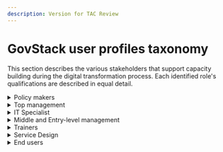 ```yaml
---
description: Version for TAC Review
---
```


# GovStack user profiles taxonomy

This section describes the various stakeholders that support capacity building during the digital transformation process. Each identified role's qualifications are described in equal detail.

<details>

<summary>Policy makers</summary>

### [Government minister](https://esco.ec.europa.eu/en/classification/occupation?uri=http://data.europa.eu/esco/occupation/404a50e9-61ce-448d-a695-bbfc697a0727)

Government ministers function as decision-makers in national or regional governments, and head government ministries. They perform legislative duties and supervise the operation of their department.

</details>

<details>

<summary>Top management</summary>

Top managers plan, direct, coordinate and evaluate the overall activities of enterprises, governments and other organizations, or of organizational units within them, and formulate and review their policies, laws, rules and regulations.&#x20;

Tasks performed by top managers usually include formulating and advising on the policy, budgets, laws and regulations of enterprises, governments and other organizational units; establishing objectives and standards and formulating and evaluating programmes and policies and procedures for their implementation. The roles include:

### [Chief Information Officer](https://esco.ec.europa.eu/en/classification/occupation?uri=http://data.europa.eu/esco/occupation/82f90e87-de92-4678-adae-61d3e5f7e1e4)

Chief Information Officers define and implement the ICT strategy and governance. They determine necessary resources for the ICT strategy implementation, anticipate ICT market evolutions and company business needs. They contribute to the development of the organization's strategic plan and ensure that the ICT infrastructure supports the organization's overall operations and priorities

**Qualifications**

Bachelor’s degree in computer science, computer or software engineering, information systems or related role.

Postgraduate qualification and/or a recognized professional credential relevant to the role is a plus.&#x20;

3-5 years’ supervisory or management experience in a technology role&#x20;

Minimum 7 years’ experience in a private or public managerial role in the technology field,

Solid understanding of data analysis, budgeting, and business operations&#x20;

Superior analytical and problem-solving capabilities&#x20;

A strong strategic and business mindset&#x20;

Excellent organizational and leadership skills&#x20;

Outstanding communication and interpersonal abilities

### [Chief Security Information Officer (CISO)](https://esco.ec.europa.eu/en/classification/occupation?uri=http://data.europa.eu/esco/occupation/276ba420-ef09-4a0e-b215-2c2e2f80ad28)&#x20;

Chief ICT security officers protect company and employee information against unauthorized access. They also define the Information System security policy, manage security deployment across all Information Systems and ensure the provision of information availability.

**Qualifications**

Bachelor’s degree in computer science, computer or software engineering, information systems or related role.&#x20;

MSc Information Security or postgraduate qualification in a related IT field.&#x20;

One or more qualifications in: • Certified Information Security Manager (CISM) • Certified Information Systems Security Professional (CISSP) • Certified Information systems Auditor (CISA)&#x20;

Member of the Institute of Information Security Professionals is a plus.&#x20;

An excellent understanding of best practice within Information Security and risk management including standards such as ISO/IEC 27001, Cyber Essentials and COBIT&#x20;

An excellent understanding of legislation and regulations that impact information Security An understanding of current and emerging threats and countermeasures and the organizational challenges to addressing these threats&#x20;

An understanding of Application Security threats and countermeasures&#x20;

A good practical knowledge of security technologies and wider business solutions including Firewalls, IDS/IPS, Identity and access management, SIEM, remote working and cloud technologies&#x20;

Substantial experience in senior management in a complex IT organization encompassing service delivery, application development and IT infrastructure&#x20;

Proven track record in the management and delivery of transformational security improvements across an organization&#x20;

Proven experience in directing and managing innovative change and continuous improvement, ensuring excellent organizational performance and outcomes across a complex portfolio of responsibilities&#x20;

Proven experience at managing complex budgets and resources with a track record of identifying and securing approval for business cases at enterprise level for organizational investment in information and cyber security&#x20;

Experience in leading, developing and motivating a team

### [Chief Technology Officer](https://esco.ec.europa.eu/en/classification/occupation?uri=http://data.europa.eu/esco/occupation/7b1b5da8-573a-49bb-a38e-68725a949f4f)

Chief technology officers contribute to a company's technical vision and lead all aspects of technology development, according to its strategic direction and growth objectives. They match technology with business needs.

**Qualifications**

Bachelor’s degree in computer science, computer or software engineering, information systems or related role.

MBA and/or postgraduate qualification in a related IT field.

8+ years progressive experience in technology leadership role.

Good understanding of how technology can achieve company objectives (and how to utilise it to do so).

Deep understanding of interconnected systems and the cost, performance, and strategic implications of making particular architecture choices

Experience building and leading world-class software development teams and processes across geographies

Product management experience

Successful in owning business results, and knows how to inspire the team to feel empowered and accountable for their decisions

Ability to step outside your own technical domain and take the “voice” of the customer as input into their direction setting and decision making

Domain expertise in IaaS, PaaS, or SaaS products

Excellent understanding of cloud computing technologies, highly reliable and available large scale distributed systems

Experience leading and motivating software engineering teams and managing complex software projects

Exceptional team management skills.

Excellent verbal and written communication.

Ability to delegate efficiently.

Extensive industry knowledge with an eye towards the future.

### [ICT Operations Manager](https://esco.ec.europa.eu/en/classification/occupation?uri=http://data.europa.eu/esco/occupation/f0ca39a8-1e30-487c-95f9-ef2d5e734adc)

ICT operations managers coordinate ICT services and infrastructure ensuring that the organization has the required infrastructural resources. They also plan and monitor stages of either a business process or a computer process, negotiate contracts and take mitigation action in case of non-fulfilment of agreements. They oversee the day-to-day tasks involving infrastructure components, ICT systems and software.

**Qualifications**

Bachelor’s degree in computer science, computer or software engineering, information systems or related role.

MBA and/or postgraduate qualification in a related IT field.

Extensive experience in a related senior ICT management role typically in the region of ten years’ experience in a similar discipline

Experience of working in a customer focused environment operating under a formal ICT Service Management structure such as ITIL.

Significant experience in the development and implementation of processes related to ICT Technical Operations.

Ability to think strategically to plan complex service delivery in a demanding and changing environment.

Experience of managing budgets and delivering savings against those budgets.

Significant experience in the management of ICT supplier contracts with a track record of building effective working relationships with suppliers.

A deep and extensive technical knowledge of the technologies and ICT systems used in large organizations.

Ability to formulate technical reports using information for performance monitoring and develop process documentation and diagrams to support new and existing ICT services.

Ability to apply a mature and rational approach to complex issues and problem solving, including conflict resolution.

Ability to work at a high level in a large organization, acting as an ambassador for the ICT Service

</details>

<details>

<summary>IT Specialist</summary>

IT personnel perform a wide range of activities related to the Information Technology and Cybersecurity of the government ranging from information security and technology, information security operations and maintenance, information security overseeing and governance, cyber security infrastructure, defense, analysis and investigations. It includes roles such as:

### [Back-end developers](https://esco.ec.europa.eu/en/classification/occupation?uri=http://data.europa.eu/esco/occupation/c40a2919-48a9-40ea-b506-1f34f693496d)

Backend developers develop, implement and document web-accessible software based on the designs provided. They align the client's web presence with its business strategy, troubleshoot software problems and issues and look for ways to improve the application.

**Qualifications**

Bachelor’s degree in in a field such as Computer science, web design, digital design, or graphic arts; an associate degree with proven years of experience may be a substitute.&#x20;

Experience focusing on enterprise scale backend architectures&#x20;

3+ years of experience designing, developing, debugging, and deploying software&#x20;

Experience working with either relational or non-relational databases – ideally both&#x20;

Experience working with cloud architectures – such as AWS Experience with programming languages like Java, Ruby, PHP or Python.&#x20;

Solid understanding of the entire product development process.&#x20;

Basic knowledge of front-end technologies like HTML, JavaScript, and CSS.

### [Cloud engineers](https://esco.ec.europa.eu/en/classification/occupation?uri=http://data.europa.eu/esco/occupation/349ee6f6-c295-4c38-9b98-48765b55280e)

Cloud engineers are responsible for the design, planning, management and maintenance of cloud-based systems. They develop and implement cloud-applications, handle the migration of existing on-premise applications to the cloud, and debug cloud stacks.

**Qualifications**

Bachelor’s degree in Computer Science, Computer Engineering, or Information Technology, or in a relevant field.

Master’s degree in a relevant field and certifications such as Azure, AWS Certified Solutions Architect certification is a plus.

At least 5 years relevant professional work experience in the cloud computing industry

Expertise in practical object-oriented development knowledge with at least Scala or Java, knowledge of systems like ZooKeeper, Consul etc.,&#x20;

Familiarity with containerization technologies such as Docker and Pivotal Cloud Foundry Docker, OpenStack, and Public cloud delivery know-how with AWS and/or Azure

Solid understanding of software development, engineering, programming languages and tools; Java, Python, Ruby, .NET/C#, HTML, CSS, JavaScript, PowerShell, CI/CD pipelines

Ability to work with Agile methodologies (Scrum, Kanban, Lean Startup, XP)

Solid experience crafting solutions for the server-side of scalable cloud software applications and platforms

Extensive skills and knowledge in architecting a highly distributed cloud system and responding to operational issues

Experience with cloud migration, as well as experience with OpenStack, Linux, Amazon Web Services, Microsoft Azure, DevOps, NoSQL etc.

A good team player and able to work in a team-driven environment

Exceptional verbal, presentation, and written communications skills to convey information clearly to the different audience

Willingness to learn and work with new and emerging technologies.

### [Cloud architect](https://esco.ec.europa.eu/en/classification/occupation?uri=http://data.europa.eu/esco/occupation/349ee6f6-c295-4c38-9b98-48765b55280e)

Cloud architects are responsible for the design, planning, management and maintenance of cloud-based systems. They develop and implement cloud-applications, handle the migration of existing on-premise applications to the cloud, and debug cloud stacks.

**Qualifications**

Bachelor’s degree in Computer Science, Computer Engineering, or Information Technology, or in a relevant field.&#x20;

Master’s degree in a relevant field and certifications such as AWS Certified Solutions Architect certification is a plus.&#x20;

At least 5 years relevant professional work experience designing, executing, and supporting IT Cloud solutions.&#x20;

Solid knowledge of full software development lifecycle processes, enterprise application software installation and maintenance, integrating with third-party applications through API interfaces and other means&#x20;

Familiarity with mobile application development, ability to build applications using microservices architecture, and capacity to debug and optimize code and automate routine tasks&#x20;

Technical knowledge of Agile, frontend and backend programming languages, databases and Cloud Infrastructure, auto scaling, and automated testing&#x20;

Fundamental knowledge of networking, security, and systems engineering concepts.&#x20;

Hands-on experience in cloud provisioning tools such as CloudFormation, Terraform, and experience in Linux operating system&#x20;

Ability to work in a team, Good written and verbal communication skills.

### [Data Analysts](https://esco.ec.europa.eu/en/classification/occupation?uri=http://data.europa.eu/esco/occupation/d3edb8f8-3a06-47a0-8fb9-9b212c006aa2)

Data analysts import, inspect, clean, transform, validate, model, or interpret collections of data with regard to the business goals of the company. They ensure that the data sources and repositories provide consistent and reliable data. Data analysts use different algorithms and IT tools as demanded by the situation and the current data. They might prepare reports in the form of visualizations such as graphs, charts, and dashboards.

**Qualifications**

Bachelor's Degree in Computer Science, Engineering, Information Systems, Information Technology related field.&#x20;

Postgraduate qualification and/or a recognized professional ITIL is an added advantage.&#x20;

5+ years of experience in migrating data between disparate systems, with strong exposure to data migration and PostgreSQL&#x20;

Knowledge related to computer technology, network infrastructure, systems and applications, security, and storage&#x20;

Strong agile project management and organizational skills.&#x20;

Strong analytical and problem-solving skills and excellent verbal and written communication skills&#x20;

Hands on experience with MS Excel and Macros

### [Data Scientist](https://esco.ec.europa.eu/en/classification/occupation?uri=http://data.europa.eu/esco/occupation/258e46f9-0075-4a2e-adae-1ff0477e0f30)

Data scientists find and interpret rich data sources, manage large amounts of data, merge data sources, ensure consistency of datasets, and create visualizations to aid in understanding data. They build mathematical models using data, present and communicate data insights and findings to specialists and scientists in their team and if required, to a non-expert audience, and recommend ways to apply the data.

**Qualifications**

A Bachelor’s degree in Data Science, Computer Science, Engineering or relevant field

Postgraduate qualification and/or a recognized professional credential relevant to the role is an added advantage.

5+ years hands on experience with Data Science tools, business intelligence tools (e.g. Tableau) and data frameworks (e.g. Hadoop)

Knowledge of statistical programming languages like R, Python, and database query languages like SQL, Hive, Pig is desirable. Familiarity with Scala, Java, or C++ is an added advantage.

Good applied statistical skills, including knowledge of statistical tests, distributions, regression, maximum likelihood estimators, etc.

Good knowledge of machine learning methods like k-Nearest Neighbors, Naive Bayes, SVM, Decision Forests and operations research.

Strong Math Skills (Multivariable Calculus and Linear Algebra) -and understanding the fundamentals of Multivariable Calculus and Linear Algebra

Proficiency in data mining and wrangling

Experience with Data Visualization Tools like Matplotlib, ggplot, d3.js., Tableau that help to visually encode data

Excellent communication and presentation skills

Problem-solving aptitude

Analytical mind and business acumen

### [Database managers](https://esco.ec.europa.eu/en/classification/occupation?uri=http://data.europa.eu/esco/occupation/8c57af09-719c-42b3-be40-6ed4946236cc)

Database managers test, implement and administer computer databases. They use their expertise in database management systems to plan, coordinate and implement security measures to safeguard computer databases. They also use scripts and configuration files to tailor a database to users' needs.

**Qualifications**

A Bachelor’s degree in Management Information Systems, Computer Science, Information Systems, or Information Technology or a related field&#x20;

Postgraduate qualification and/or a recognized professional credential relevant to the role is an added advantage.&#x20;

At least 2 years’ experience in database management or similar role&#x20;

Solid experience designing, developing, and producing database reports.&#x20;

Advanced proficiency in Structured Query Language (SQL).&#x20;

In-depth knowledge of database technologies, architecture, and data security and best practices in database management.&#x20;

Advanced analytical, leadership, and problem-solving skills. Exceptional organizational skills and attention to detail. Excellent interpersonal and communication skills.

### [**DevOps Specialist**](https://www.gov.uk/guidance/development-operations-devops-engineer)

DevOps specialists support the development and operation of software through tools, environments and practices. They organise and implement a process to manage changes throughout the lifecycle of ICT assets such as software, applications, ICT systems, etc. ICT change and configuration managers have a sound knowledge of the main technologies and processes used in system engineering and to manage the lifecycle of ICT systems and subsystems.

**Qualifications**

Bachelor's Degree in Computer Science, Engineering, Information Systems, Information Technology related field.&#x20;

Postgraduate qualification and/or a recognised professional credential is an added advantage.&#x20;

5+ years of overall experience Strong hands-on Linux experience (RHEL/CentOS, Debian/Ubuntu,Core OS)&#x20;

Strong hands on Experience in managing AWS/Azure cloud instance Strong scripting skills (Bash, Python, Perl) with Automation.&#x20;

Strong hands-on in Git/Github, Maven, DSN/Networking Fundamentals.&#x20;

Strong knowledge of CI/CD Jenkins continuous integration tool&#x20;

Good knowledge of infrastructure automation tools (Ansible,Terraform)&#x20;

Good hands-on experience with Docker containers including container management platforms like Kubernetes&#x20;

Strong hands-on in Web Servers (Apache/NGINX) and Application Servers (Jboss/Tomcat/Spring boot)

### [Digital security manager](https://esco.ec.europa.eu/en/classification/occupation?uri=http://data.europa.eu/esco/occupation/7754d570-9519-48c2-b1c9-8e165f8bca0f)

A Digital security manager proposes and implements necessary security updates. They advise, support, inform and provide training and security awareness and take direct action on all or part of a network or system.

**Qualifications**

Bachelor’s degree in Information Assurance, Information Security, Cybersecurity, or IT related field.&#x20;

Postgraduate qualification and a recognized professional credential Security certification such as CISSP or CISM are desirable.&#x20;

5+ years working experience in the digital security field.&#x20;

Proven experience in planning, organizing, and developing the strategy for an organizations Security Operation.&#x20;

Strong knowledge of technology, particularly as it relates to digital safety tools, best practice, and information management.&#x20;

A solid understanding and experience with intrusion detection, incident response, threat hunting, common attack methodologies, tactics and protocols, and indicators of compromise required.&#x20;

Excellent written and verbal communication skills with the ability to tailor communications for technical and non-technical audiences.

### [Emerging Technologies Officer](https://esco.ec.europa.eu/en/classification/occupation?uri=http://data.europa.eu/esco/occupation/35553663-deab-4d9a-bf22-15c1625d28e8) (AI, Blockchain, IoT, Quantum Computing)&#x20;

ICT intelligent systems designers apply methods of artificial intelligence in engineering, robotics and computer science to design programs which simulate intelligence including thinking models, cognitive and knowledge-based systems, problem solving, and decision making. They also integrate structured knowledge into computer systems (ontologies, knowledge bases) in order to solve complex problems normally requiring a high level of human expertise or artificial intelligence methods.

**Qualifications**

Bachelor’s degree in Data Science, Statistics, Machine Learning, Computer Science or IT related field.

Postgraduate qualification and/or a recognized professional credential is an added advantage.&#x20;

3+ years proven experience in Artificial Intelligence, deep learning, and other relevant fields.

At least 3 years of experience in formulating and strategizing AI solutions and applying AI to practical and all-inclusive technology solutions

Familiarity with functional design principles, object-oriented programming principles, basic algorithms.

Hands-on knowledge in machine learning, deep learning, Tensorflow, Python, NLP

Hands-on experience in REST API and designs such as RDBMS design, NoSQL design.

### &#x20;[Front-end developer](https://www.gov.uk/guidance/frontend-developer)

A frontend developer designs, builds and improves website software that meets user needs.

**Qualifications**

Bachelor’s degree in in a field such as Computer science, web design, digital design, or graphic arts; an associate degree with proven years of experience may be a substitute.

&#x20;3+ years' experience with scripting languages (Python, Perl, or equivalent). 3-5 years of expert-level HTML and CSS experience.&#x20;

1+ years of JavaScript and jQuery experience.&#x20;

3+ plus years of work experience building web apps.&#x20;

Hands-On experience with JavaScript UI frameworks.&#x20;

Experience using industry-standard version control systems.

### [Help Desk Support Analyst](https://esco.ec.europa.eu/en/classification/occupation?uri=http://data.europa.eu/esco/occupation/aaeec9a7-dc57-4485-890c-86b3eef735f9)

ICT help desk analysts provide technical assistance to end users, answer questions or solve computer problems for clients via telephone or electronically. They provide assistance concerning the use of computer hardware and software.

**Qualifications**

High school graduate, GED, or equivalent&#x20;

At least 2 years information technology or systems administration experience preferred Knowledge of Operating Systems, System Administration, LAN, managing helpdesk.&#x20;

Fluency in the local language&#x20;

Excellent typing skills.&#x20;

Strong process and application knowledge&#x20;

Excellent problem solving, verbal communication and customer service skills.

### [ICT System Integration Consultant](https://esco.ec.europa.eu/en/classification/occupation?uri=http://data.europa.eu/esco/occupation/bd9d395a-d587-45c6-8d72-ceef226df9e1)

ICT system integration consultants advise on bringing together different systems to interoperate within an organization for enabling data sharing and reducing redundancy.

**Qualifications**

Bachelor's Degree in computer science, or IT related field MBA and a recognised professional credential relevant to the role is an added advantage.&#x20;

Minimum of 5 years of experience in the consulting and technology design industries&#x20;

Minimum of five (5) years relevant experience in application design and integration into service platforms.&#x20;

Minimum of five (5) years of experience in software and application development and/or working with software developers.&#x20;

Experience in managing projects involving systems analysis, design, development, and implementation, and/or provide key inputs for the establishment of long-term solutions.&#x20;

Demonstrable understanding and experience of technology in the built environment including the challenges of systems integration&#x20;

Excellent interpersonal skills will be needed to develop and maintain effective relationships with clients, Architects, Engineers, Contractors, and other team members

&#x20;Proven ability to utilize critical thinking and problem-solving skills to work with incomplete information and manage unclear or conflicting requirements&#x20;

Knowledge of agile project management

### [Network Support Engineer](https://esco.ec.europa.eu/en/classification/occupation?uri=http://data.europa.eu/esco/occupation/cf2b03cd-feb7-4f47-90f6-ff1ed6016d3d)&#x20;

ICT network engineers implement, maintain and support computer networks. They also perform network modelling, analysis, and planning. They may also design network and computer security measures. They may research and recommend network and data communications hardware and software.

**Qualifications**

Bachelor's Degree in Computer Science, Engineering, Information Systems, Information Technology related field.&#x20;

Postgraduate qualification and/or a recognised professional credential such as CISCO, ITIL, IASAE is an added advantage.&#x20;

5+ years IT experience with programming languages such as Java, Core java, PostgreSQL, GIT, Linux, Kibana, Elasticsearch, JIRA - Incident management, ReactJS, SpringBoot, Microservices, NodeJS&#x20;

Knowledge of Web service technologies and standards (protocols, security, Restful APIs, and JSON etc.,)&#x20;

Solid experience with recommending and introducing new technologies and technical approaches&#x20;

Demonstrated experience with implementing reporting capabilities, such as SQL Server Reporting or JasperReports

### [**Quality Assurance/Tester**](https://esco.ec.europa.eu/en/classification/occupation?uri=http://data.europa.eu/esco/occupation/106f79e4-6264-45f1-9e7a-297435cd684b)

QA testers perform software tests. They may also plan and design them. They may also debug and repair software although this mainly corresponds to designers and developers. They ensure that applications function properly before delivering them to internal and external clients.

**Qualifications**

Bachelor's Degree in Computer Science, Software Development, or IT related field.&#x20;

A recognised professional credential such as ISTQB, QA is an added advantage.&#x20;

5+ years QA testing experience with skills such as developing, documenting, and maintaining detailed test cases, user scenarios and test requirements/artifacts, execute all levels of testing (System, Integration, and Regression) JIRA - Incident management&#x20;

Proven experience as a Quality Assurance Tester or similar role&#x20;

Experience in project management and QA methodology&#x20;

Familiarity with Agile frameworks and regression testing Experience in analyzing the device logs and usage of debugging tools&#x20;

Experience in using bug tracking and test management&#x20;

Thorough understanding of game test life cycle&#x20;

Proactive, positive, and self-driven mentality that thrives in a collaborative team environment

### [Service Integrator](https://esco.ec.europa.eu/en/classification/occupation?uri=http://data.europa.eu/esco/occupation/3d190639-90f8-4402-b1b3-a104a17e0d67)

Service integrators perform integration among different databases. They maintain integration and ensure interoperability.

**Qualifications**

Bachelor's Degree in Computer Science, Engineering, Information Systems, Information Technology related field.&#x20;

Postgraduate qualification and/or a recognized professional credential such as CISCO, ITIL, IASAE is an added advantage.&#x20;

5+ years of experience in system administration / deployment / maintenance / integration, build engineering, cloud / SaaS deployment&#x20;

Good understanding of IT Infrastructure implementation or lifecycle development&#x20;

Detailed experience in data center build-out and/or systems migration/re-hosting experience&#x20;

Solid experience on Hardware and Software Environments, heterogeneous systems environments

### [Software Engineer](https://esco.ec.europa.eu/en/classification/occupation?uri=http://data.europa.eu/esco/occupation/f2b15a0e-e65a-438a-affb-29b9d50b77d1)&#x20;

Software developers implement or program all kinds of software systems based on specifications and designs by using programming languages, tools, and platforms. They Research, design, and develop computer and network software or specialized utility programs. Analyze user needs and develop software solutions, applying principles and techniques of computer science, engineering, and mathematical analysis. Update software or enhance existing software capabilities.&#x20;

**Qualifications**

Bachelor's and Master's Degree in Computer Science, Engineering, Information Technology, Mathematics related discipline&#x20;

Recognized professional credential relevant to the role is an added advantage.&#x20;

Knowledge of the software development life cycle.&#x20;

Ability to develop unit testing of code components or complete applications. Creativity is always a plus.&#x20;

Must be a full-stack developer and understand concepts of software engineering. Experience working on a variety of software development projects.&#x20;

### [Solution Architect](https://esco.ec.europa.eu/en/classification/occupation?uri=http://data.europa.eu/esco/occupation/d0aa0792-4345-474b-9365-686cf4869d2e)&#x20;

A Solution Architect creates the technical design and the functional model of a software system, based on functional specifications. They also design the architecture of the system or different modules and components related to the business' or customer requirements, technical platform, computer language or development environment.

**Qualifications**

Bachelor’s degree in Computer Science, Information Systems, or equivalent education or work experience&#x20;

Minimum of 5 years of experience related to IT Management or other information technology solutions architecture role&#x20;

Demonstrated ability to communicate the complexities of technical programs&#x20;

Proficiency with information technologies in a secure network environment&#x20;

Expertise with personal computers in a secure network environment and Microsoft applications (Outlook, Word, Excel, Access, PowerPoint and SharePoint) or similar roles&#x20;

Excellent oral and written communication&#x20;

Analytical and problem-solving skills&#x20;

Broad understanding of information technology topics&#x20;

Effective interpersonal skills and collaborative management style to include teamwork and team building ability&#x20;

Technically creative and open-minded.

### [**System Developer**](https://esco.ec.europa.eu/en/classification/occupation?uri=http://data.europa.eu/esco/occupation/a7c1d23d-aeca-4bee-9a08-5993ed98b135)

ICT system developers maintain, audit and improve organizational support systems. They use existing or new technologies to meet particular needs. They test both hardware and software system components, diagnose and resolve system faults. May work with computer hardware engineers to integrate hardware and software systems and develop specifications and performance requirements.&#x20;

**Qualifications**

Bachelor's and Master's degree in Computer Science, Engineering, Information Technology, Mathematics related discipline&#x20;

Recognized professional credential relevant to the role is an added advantage.&#x20;

Minimum of 3 years of professional experience working with .Net 4.0, Objective C, CSS, JavaScript, JSON, jQuery, AJAX, SOA, SEO, HTML5, MVC3, Web APIs and secure coding&#x20;

Proficiency with HTML/XHTML, CSS, JavaScript and JQuery&#x20;

Knowledge of WCF, XML, web services and SOA frameworks desired&#x20;

Proficiency with object-oriented principles and patterns

### [System/network designer](https://esco.ec.europa.eu/en/classification/occupation?uri=http://data.europa.eu/esco/occupation/cf2b03cd-feb7-4f47-90f6-ff1ed6016d3d)

ICT network engineers implement, maintain and support computer networks. They also perform network modelling, analysis, and planning. They may also design network and computer security measures. They may research and recommend network and data communications hardware and software.

**Qualifications**

Bachelor's Degree in Computer Science, Engineering, Information Systems, Information Technology related field.&#x20;

Postgraduate qualification and/or a recognized professional credential such as CISCO, CCNP, CCIE is an added advantage.&#x20;

5+ years’ experience with product design and requirement analysis is strongly preferred, preferably with enterprise software products&#x20;

Working knowledge of and experience with Experience with Network Optimization software&#x20;

Knowledge of cable industry, FCC rules, and NCTA standards&#x20;

Solid understanding of WAN/LAN inter networking including design elements, protocol interoperability, network architecture development and requirements for testing / proof of concept

### [Technical Architect ](https://esco.ec.europa.eu/en/classification/occupation?uri=http://data.europa.eu/esco/occupation/d0aa0792-4345-474b-9365-686cf4869d2e)

Software architects create the technical design and the functional model of a software system, based on functional specifications. They also design the architecture of the system or different modules and components related to the business' or customer requirements, technical platform, computer language or development environment.

**Qualifications**

Bachelor’s degree in computer science, mathematics, engineering, or information systems; master’s degree a plus&#x20;

At least 2 years previous experience as a software developer or technical architect&#x20;

Experience with software network design and implementation&#x20;

Solid experience on software architecture and design&#x20;

Solid experience on network design and implementation&#x20;

Good understanding of data analysis, business principles, and operations&#x20;

Ability to clearly present technical information to fellow technical professionals as well as non-technical peers&#x20;

Analytical and problem-solving skills

### [**Technical Lead**](https://esco.ec.europa.eu/en/classification/occupation?uri=http://data.europa.eu/esco/occupation/f31f487b-4ce2-40f3-90e8-7d0011b4ef1d)

Technical leads/Software managers oversee the acquisition and development of software systems in order to provide support to all organizational units. They also monitor the results and quality of the different software solutions and projects implemented in the organization.&#x20;

**Qualifications**

Bachelor's Degree in Computer Science, Engineering, Information Systems, Information Technology related field.&#x20;

Postgraduate qualification and/or a recognized professional credential such as AWS, ITIL is an added advantage.&#x20;

8+ years of technology/solutioning experience.&#x20;

Preferred experience of deploying and maintaining large integrated platforms / systems&#x20;

Excellent knowledge on technical development, with proficiencies in relevant technologies (including operating systems, programming languages, database)&#x20;

Good understanding and solid experience with SDLC and required technical documentation for each phase of the life cycle&#x20;

Strong experience in different development technologies like Microsoft technologies, Java framework other major techniques and products&#x20;

Working knowledge of Testing and quality assurance practices including unit testing and code documentation&#x20;

Experience with databases, web applications, programming languages and frontend technologies&#x20;

Excellent problem-solving, analytical and time management skills Excellent communication and interpersonal skills

### [Technical Writer](https://www.gov.uk/guidance/technical-writer)

A technical writer takes a user-centered approach to making complicated technical concepts easier to understand for a specialist audience. He/she focuses on specialist content and software documentation, and write for technologists such as developers, technical architects, and technology leaders.

**Qualifications**

Bachelor's Degree in Information Systems, Information Technology, Computer Science, or other related disciplines.

Postgraduate qualification and/or a recognized professional credential such as CPTC is an added advantage.

6+ years of proven experience in writing technical documentation and procedural materials for multiple audiences

Knowledge of Agile software development methodologies is highly desirable

Experience working with engineering to improve user experience: design, UI, and help refine content and create visuals and diagrams for technical support content

Solid understanding of the Systems Development Life Cycle (SDLC)

Proven ability to handle multiple projects simultaneously, with an eye for prioritization

Superior written and verbal communication skills, with a keen eye for detail

Solid grip on documentation publishing software such as Zendesk Guide, Camtasia, SnagIt, and other software

</details>

<details>

<summary>Middle and Entry-level management</summary>

Middle managers ensure appropriate systems and procedures are developed and implemented to provide budgetary control; authorize material, human and financial resources to implement policies and programmes; monitor and evaluate performance of the organization and its staff; select or approve the selection of staff; ensure compliance with health and safety requirements; and represent and negotiate on behalf of the government, enterprise or organizational unit managed in meetings and other forums.&#x20;

Lower management may provide advice and assistance to managers on strategic matters. They are also responsible for the planning and directing daily operations, supervision of the activities of other workers.

The roles include:

### [Administrative Coordinator](https://esco.ec.europa.eu/en/classification/occupation?uri=http://data.europa.eu/esco/occupation/2a04a1df-a3b9-403e-a245-e7f93fdddd44)

An Administrative Coordinator is a professional who works with top-level executives or in international facilities in various industries. They organize meetings, organize and maintain files, arrange travel, train staff members, communicate in other languages, and manage the day-to-day operations of the office.

**Qualifications**

BA or Associate degree in Business Management or related field&#x20;

At least 3 years’ experience in administrative support and (or) business processes.&#x20;

Has an innovative mindset and us able to build client relationships.&#x20;

Strong capability to multitask and finish assigned projects before deadlines are due&#x20;

Proficiency with Microsoft Office, including Word, Excel, Outlook, and PowerPoint, and office technology and equipment, such as printers, copiers, scanners, and computers.&#x20;

Have excellent interpersonal, communication and presentation skills.

### [**Business Analyst**](https://esco.ec.europa.eu/en/classification/occupation?uri=http://data.europa.eu/esco/occupation/60082a99-d8ef-4e84-9290-78902681b6ed)

Business analysts research and understand the strategic position of businesses and companies in relation to their markets and their stakeholders. They analyse and present their views on how the company, from many perspectives, can improve its strategic position and internal corporate structure. They assess needs for change, communication methods, technology, IT tools, new standards and certifications.

**Qualifications**

University degree in the field of Business Administration, Finance, Intelligence, or Information Systems or related field

Master’s degree or MBA and a recognized professional credential is a plus&#x20;

At least three years related proven experience with business and technical requirements analysis, elicitation, modeling, verification, and methodology development&#x20;

Demonstrated project management skills and project management software skills, including planning, organizing, and managing resources&#x20;

Working knowledge of Windows office systems Excellent understanding of the organization’s goals and objectives&#x20;

Able to exercise independent judgment and take action on it&#x20;

Excellent analytical, mathematical, and creative problem-solving skills&#x20;

Excellent listening, interpersonal, written, and oral communication skills&#x20;

Logical and efficient, with keen attention to detail&#x20;

Strong user centered orientation&#x20;

Experience working in a team-oriented, collaborative environment

### [Business intelligence analyst](https://esco.ec.europa.eu/en/classification/occupation?uri=http://data.europa.eu/esco/occupation/207d7b18-6540-432e-8aa6-785ed434572f)

Business intelligence analysts gain knowledge of the industry, the innovative processes therein, and contrast them with the operations of the company in order to improve them. They focus their analysis in the supply chain processes, warehouses, storage, and sales as to facilitate communication and revenue improvement.&#x20;

**Qualifications**

BS/MS degree in an analytical or data driven field&#x20;

A minimum of 2 years analytics experience&#x20;

Experience with business intelligence reporting tools, such as Looker, Microsoft Power BI, SQL Server Reporting Services, Tableau, Sisense, SAP Crystal Reports, IBM Cognos, Qlik, etc.&#x20;

Exceptional SQL skills, strong knowledge of relational databases, and the ability to build and maintain database views&#x20;

Ability to perform complex quantitative analysis and translate results into meaningful business insights&#x20;

Have demonstrated verbal and written communication skills.

### [Citizen Engagement/Change Management Officer](https://esco.ec.europa.eu/en/classification/occupation?uri=http://data.europa.eu/esco/occupation/98358049-fbcd-479e-a644-e92bde5af2e0)&#x20;

Activism officers promote or hinder social, political, economic or environmental change by using different tactics such as persuasive research, media pressure or public campaigning.

**Qualifications**

Bachelor's degree or higher in the Public Administration, Political Science, Social Sciences, or another field related to Change Management and governance systems.&#x20;

Minimum of 3 years’ experience working with civil society advocacy organizations and networks, capacity building, and governance issues.&#x20;

Demonstrated technical expertise providing or strengthening service delivery&#x20;

Demonstrated capacity to lead the collection, analysis, and utilization of data and information from a broad range of sources to ensure effective integration of inclusivity concerns in project programming.&#x20;

Demonstrated ability to design and/or implement programs that engage and mobilize women, youth, and/or other marginalized groups.&#x20;

Demonstrated skills in problem-solving and consensus-building.&#x20;

Fluency in English and at least one other local language&#x20;

Have good communication and interpersonal skills.

### [Communication Manager](https://esco.ec.europa.eu/en/classification/occupation?uri=http://data.europa.eu/esco/occupation/cd7b838c-51f6-41ec-9067-bb974c0f991b)

Communication managers are responsible for developing communication strategies in order to promote the organization's mission, services or product. They coordinate communication projects and manage the communications issued by the company for both the internal and the external clients. They supervise internal communications, ensuring that communications reach each one of the employees and further questions can be answered. For external communications, they coordinate coherence among the messages transmitted in mails, printed materials, press articles, and corporate promotional materials. They strive to maintain truthful communications.

**Qualifications**

University Degree in Communications, Journalism, Marketing, Public Relations, or related field

Master’s degree and/or relevant certification is an added advantage

5+ years’ of progressively responsible, professional experience in government relations, legislative analysis, or communications.

Demonstrated experience in developing and implementing integrated communication strategies to drive organizational change and achieve measurable results based on business objectives

High level of judgment in communications with experience leading PR/Communications campaigns, creating and executing on PR strategy

Openness to and experience working within the digital space

Strong knowledge of public affairs, and communications principles, practices, and techniques.

Ability to prepare a variety of written communications such as reports, testimony, and factsheets

Outstanding written and verbal communication skills.

Must be able to multitask and work well under pressure.

Excellent organizational and leadership abilities

### [Data Protection Officer ](https://esco.ec.europa.eu/en/classification/occupation?uri=http://data.europa.eu/esco/occupation/1619d7f3-7d95-407c-a20e-47745bfcde73)

Data protection officers ensure that the processing of personal data in an organization is compliant with data protection standards and with the obligations set out in the applicable legislation such as GDPR. They elaborate and implement the organization policy related to data protection, are responsible for data protection impact assessments and handle complaints and requests from third parties and regulatory agencies. Data protection officers lead investigations into potential data breaches, conduct internal audits and act as point of contact within the organization on any matters related to the processing of personal data. Data protection officers may develop training programmes and provide training to other employees on data protection procedures.

**Qualifications**

Bachelor’s degree in Law or a related field.

Minimum of three years’ experience working in data protection and legal compliance.

Solid knowledge and in-depth understanding of national data protection laws.

Knowledge of data processing operations and computer security systems.

Experience within a legal, audit and/or risk function department is a plus.

Ethical, with the ability to remain impartial and report all noncompliance Strong project management skills

Ability to manage sensitive and confidential information

Excellent verbal and written communication skills, with strong attention to detail

Great interpersonal skills and ability to work well both independently and as part of a team

### [Digital Marketing Officer](https://esco.ec.europa.eu/en/classification/occupation?uri=http://data.europa.eu/esco/occupation/dc97adbe-f807-4ad8-8f3c-c24b3416cdef)

Digital marketing managers are responsible for the elaboration of the company's digital marketing strategy with the goal of improving brand recognition and brand awareness, in line with the company's mission and vision. They oversee the execution of digital marketing and communication strategies involving the use of social media, email marketing, marketing automation, search engine optimization, online events and online advertisement through data driven methodologies and by measuring and monitoring digital marketing KPIs in order to promptly implement corrective action plan. They manage and interpret competitors and consumers' data and conduct research on market conditions.

**Qualifications**

University Degree in Business Administration, Marketing or related field

Master’s degree or CPA/CMA certification is an added advantage

5+ years managerial experience in creating, leading and managing informative, engaging and motivational digital campaigns

Proven experience executing social media campaigns on different digital platforms

Demonstrated proficiency in using website analytics tools, and serving tools and marketing software

Basic programming skills in HTML, CSS, and JavaScript

Understanding of landing pages optimisation, user funnels and A/B testing, combined with the ability to identify, attract and engage target audiences

Up-to-date knowledge of digital marketing trends and developments

Ability to use SEO, SEM and marketing databases for promotional purposes

Knowledge of video and picture editing software such as Adobe, Canva etc

Excellent analytical thinking and problem-solving abilities, and communication abilities

Incredible attention to detail and ability to multitask and manage multiple projects

### [Finance Management Officer](https://esco.ec.europa.eu/en/classification/occupation?uri=http://data.europa.eu/esco/occupation/30f3ea93-882a-4525-841c-1d5b4b64076f)&#x20;

Financial managers handle all the matters in reference to the finance and investments of a company. They manage financial operations of companies such as the assets, liabilities, equity and cash flow aiming to maintain the financial health of the company and operative viability. Financial managers evaluate the strategic plans of the company in financial terms, maintain transparent financial operations for taxation and auditing bodies, and create the financial statements of the company at the end of the fiscal year.

**Qualifications**

BA or BS in Economics, Finance, Accounting, Economics, or related field&#x20;

Master’s degree or CPA/CMA certification is an added advantage&#x20;

5+ years managerial experience Advanced accounting knowledge and skills&#x20;

Proven experience on financial consolidation software experience such as (Hyperion, Adaptive, etc.) preferred&#x20;

Ability to use a range of computer applications excellent use of Excel and any other package used in analysis&#x20;

Effective verbal and written communication skills, able to effectively interact with various levels of the organization&#x20;

Strong communication and presentation skills Strong analytical skills

### [Grants administrators](https://esco.ec.europa.eu/en/classification/occupation?uri=http://data.europa.eu/esco/occupation/bb4ca5c1-879d-44e8-840d-24f320206bff)

Grants administrators handle the pass-through track of grants, often given out by the government \[or donor] to the grant recipient. They prepare the paperwork such as the grant applications and give out the grants. They are also responsible to make sure that the grant recipient spends the money correctly according to the terms laid out.

**Qualifications**

University degree in Education, Accounting, Administration, Business, Public Policy, Business/Administration, Finance, Management, or another relevant social sciences field.

3+ years’ demonstrated experience in non-profit or philanthropy, and/or public policy arena

Hands on professional experience with administration of grant awards, contract management rules and regulations and proposal requirements in an international development setting

Solid knowledge of with grants management software and information technology skills

Experience with designing and implementing effective workflow processes and procedures

Experience drafting, reviewing, and negotiating sub-awards and cooperative agreements, contracts and approvals.

Strong interpersonal and communication skills with a focus on customer service

### [Fundraising managers](https://esco.ec.europa.eu/en/classification/occupation?uri=http://data.europa.eu/esco/occupation/c2e6609d-0abe-4a38-b295-e06edbd52e82)

Fundraising managers are responsible for raising money on behalf of organizations, often non-profit such as charities. Moreover, they manage the fundraised resources developing programs for its use. They perform a variety of tasks to raise money such as developing corporate partnerships, coordinating direct mail campaigns, organizing fundraisers, contacting donators or sponsors, and sourcing grant income from trusts, foundations and other statutory bodies.

**Qualifications**

University degree in Marketing / Business Administration or another relevant social sciences field.&#x20;

3+ years’ proven experience in a non-profit setting focusing on donor engagement and stewardship, and/or front-line fundraising&#x20;

Good working knowledge in English and the local language is required.&#x20;

Strong written and verbal communication and presentation skills&#x20;

Good judgment in maintaining confidentiality of donor information&#x20;

Strong digital literacy, including strong proficiency in Microsoft office

### [ICT Operations Manager](https://esco.ec.europa.eu/en/classification/occupation?uri=http://data.europa.eu/esco/occupation/f0ca39a8-1e30-487c-95f9-ef2d5e734adc)

ICT operations managers coordinate ICT services and infrastructure ensuring that the organization has the required infrastructural resources. They also plan and monitor stages of either a business process or a computer process, negotiate contracts and take mitigation action in case of non-fulfilment of agreements. They oversee the day-to-day tasks involving infrastructure components, ICT systems and software.

**Qualifications and Skills**

The qualifications and skills for this profile have been developed based on McKinsey job profile

Bachelor’s degree in computer science, computer or software engineering, information systems or related role.

MBA and/or postgraduate qualification in a related IT field.

Extensive experience in a related senior ICT management role typically in the region of ten years’ experience in a similar discipline

Experience of working in a customer focused environment operating under a formal ICT Service Management structure such as ITIL.

Significant experience in the development and implementation of processes related to ICT Technical Operations.

Ability to think strategically to plan complex service delivery in a demanding and changing environment.

Experience of managing budgets and delivering savings against those budgets.

Significant experience in the management of ICT supplier contracts with a track record of building effective working relationships with suppliers.

A deep and extensive technical knowledge of the technologies and ICT systems used in large organizations.

Ability to formulate technical reports using information for performance monitoring and develop process documentation and diagrams to support new and existing ICT services.

Ability to apply a mature and rational approach to complex issues and problem solving, including conflict resolution.

Ability to work at a high level in a large organization, acting as an ambassador for the ICT Service

### [ICT Project manager](https://esco.ec.europa.eu/en/classification/occupation?uri=http://data.europa.eu/esco/occupation/8b6388a4-4904-471b-9331-d3b1211f5525)

ICT project managers schedule, control and direct the resources, people, funding and facilities to achieve the objectives of ICT projects. They establish budgets and timelines, perform risk analysis and quality management, and complete project closure reports.

**Qualifications**

Bachelor’s degree in IT, Software Development, Engineering, Economics, Project Management or other relevant field or related area of study.

Postgraduate qualification and/or certification in PMI/PMP/ITIL/PRINCE or related is an added advantage.

Highly desirable to have Scrum Master/Agile certification

5+ years of professional experience as Project Manager in consultancy/system integrator companies or multinational companies

Minimum of 2 years’ experience in team management or as a Program or Delivery Manager

Experience of successful supplier management in a commercial environment, including running competitive tenders and supplier selection.

Solid experience of budgetary responsibility and tracking spend across the life of a project, and managing major change and continuous improvement activities.

Demonstrated experience of working in a political environment and managing positive relationships with Elected Members and a range of stakeholders such as sponsors, team members and peers.

Experience with project management and Agile tools (e.g., MS Project, Jira, Confluence, etc.)

Good understanding of current procurement best practices in the public sector, and technical solutions being delivered such as IT networks, operating systems and hardware is desirable.

Strong leadership, diplomatic and motivational skills including the ability to lead up, across and down multiple business and technology organizations.

Ability to build and maintain relationships by engaging stakeholders to establish credibility, solve problems, build consensus and achieve objectives.

&#x20;Excellent leadership, communication (written, verbal and presentation) and interpersonal skills.

### [Knowledge & Content Development Officer](https://esco.ec.europa.eu/en/classification/occupation?uri=http://data.europa.eu/esco/occupation/3765a20d-5160-4e8f-82f1-ad7872b9db24)&#x20;

Knowledge & Content Development Officer/managers are responsible for systems that provide information to people. They assure access to the information in different work environments (public or private) based on theoretical principles and hands-on capabilities in storing, retrieving and communicating information.

**Qualifications**

Bachelor’s Degree in Communications, Journalism, English or related field&#x20;

3+ years’ of professional experience&#x20;

Exceptional writing and editorial skills&#x20;

Strength in storytelling for interactive marketing purposes&#x20;

Strong project management skills&#x20;

Experience in working with WordPress, Microsoft Office, and social media sites and platforms such as Facebook, Twitter, LinkedIn Energetic self-starter driven to achieve (and exceed) tangible goals with excellence and urgency&#x20;

Excellent communication skills, including the ability to communicate clearly, concisely, and persuasively in multiple forms (e-mail, phone, face to face)&#x20;

Outstanding organizational skills, superb attention to detail, and the ability to manage multiple relationships and projects concurrently

### [Legal Policy Officer](https://esco.ec.europa.eu/en/classification/occupation?uri=http://data.europa.eu/esco/occupation/5d601b40-7e0e-404e-bbff-bb98e147437c)

Legal affairs policy officers research, analyze and develop policies related to the legal sector and implement these policies to improve the existing regulation around the sector. They work closely with partners, external organizations or other stakeholders and provide them with regular updates.

**Qualifications**

B.A Political Science/ International Relations/ Law&#x20;

Master’s Degree in Law preferably in Public Policy or Government Law.&#x20;

At least 5 years’ experience in government policy implementation, and or working with regulatory agencies.&#x20;

Must be registered with the country Bar Association.&#x20;

Expertise in Legal Case Management, Public Policy, Policy Analysis, Legal research, Government, and Legislation&#x20;

Has experience in the development of government guidelines, procedures, and policies.&#x20;

Experience of conducting legal research and identifying possible legal risks Have relevant skills in ICT, preferably using Microsoft Office.&#x20;

Have strong communication and analytical and logical reasoning skills

### [Monitoring & Evaluation Officer](https://esco.ec.europa.eu/en/classification/occupation?uri=http://data.europa.eu/esco/occupation/8213b4bc-60ce-4ffc-9e00-9758fb2003c6)

Monitoring and evaluation officers are responsible for the conceptualization, design, implementation and follow-up of the monitoring and evaluation activities of projects, programmes, policies, strategies, institutions or processes, along the relevant programming cycle. They develop monitoring, inspection and evaluation methods and instruments needed to collect and analyze data, and report on results by applying structured M\&E frameworks, theories, approaches and methodologies. M\&E officers inform decision-making through reporting, learning products or activities and knowledge management. They can also engage in capacity development activities by providing training and capacity building support within their organizations or for clients and partners.

**Qualifications**

Bachelor's Degree preferably in Statistics, Economics, Development Studies, Social Sciences or Computer Science, or related field

Postgraduate qualification and/or certification is an added advantage.

At least 5 years’ experience in the design and implementation of M\&E/MIS in development projects implemented by national/international NGOs/UN bodies/ Government

Have experience in designing tools and strategies for data collection, analysis and production of reports

Experience of designing studies and research, outsourcing the same and monitoring the outcomes&#x20;

Have relevant skills in ICT, preferably using database software&#x20;

Have expertise in analyzing data using statistical software (e.g., SPSS)&#x20;

Have strong training & facilitation skills.

### [Performance Analyst](https://www.gov.uk/guidance/performance-analyst)

A performance analyst conducts analysis. They develop performance measurement frameworks - Key Performance Indicators (KPIs), goals, user needs and benefits - and analyse the performance of a service or product against these, adapting the approach and framework appropriately and in line with any changes.

**Qualifications**

Bachelor’s degree in Advertising, Marketing, Business, Statistics, or Economics- or related area of study.

Postgraduate qualification and/or certification is an added advantage.

Solid background and technical understanding of business metric performance and target setting

Ability to work with and analyze large volumes of data, apply statistical tools and models, as well as undertake research to detect trends and isolate essential relevant information for sound decision making

Working knowledge of performance metric analysis or AMEX Performance Management Process

Excellent organization skills to handle multiple tasks in a fast-paced environment, as well as within tight deadlines

Excellent research skills to undertake research and collect data to identify future trends based on past performance.

Great writing and verbal communication skills to effectively and convey information and develop presentations for multiple levels of the organization

Excellent rapport building skills to establish and maintain strong working relationships across functional and reporting levels

### [Procurement manager](https://esco.ec.europa.eu/en/classification/occupation?uri=http://data.europa.eu/esco/occupation/91f93dc4-1b71-4053-b6fb-c579ec19303a)

Procurement managers ensure that the organization's policy goals are transformed into concrete actions and support their teams to achieve the best results for their clients and the public. They oversee the public procurement professionals in the organization to deliver on their objectives.

**Qualifications**

Bachelor's Degree in Supply Chain Management, Business Administration, or related field&#x20;

Postgraduate qualification and/or a recognised professional credential relevant to the role such as IACCM/CIPS is an added advantage.&#x20;

4+ years of experience in technology sector would be a distinct advantage&#x20;

An understanding of intellectual property concepts (licensing, IP ownership, derivatives, and copyright) general contracting terms, escrow concepts, and the System Development Life Cycle

An understanding of the software technologies available in the marketplace and associated licensors&#x20;

An understanding of cloud computing service models and trends&#x20;

Well versed in negotiating contractual terms including (but not limited to) pricing, payment terms, indemnification, and service level agreements&#x20;

Proven experience creating proposals and evaluating vendors.

### [Project manager](https://esco.ec.europa.eu/en/classification/occupation?uri=http://data.europa.eu/esco/occupation/bea99fea-0383-4c63-b944-70d4799de2c5)

Project managers oversee the project on a daily basis and are responsible for delivering high-quality results within the identified objectives and constraints, ensuring the effective use of the allocated resources. They are responsible for risk and issue management, project communication and stakeholder management. Project managers perform the activities of planning, organizing, securing, monitoring and managing the resources and work necessary to deliver specific project goals and objectives in an effective and efficient way.

**Qualifications**

Bachelor’s degree in Project Management, Business Management, or related area of study.

Postgraduate qualification and PMI or PMP certification or similar is an added advantage.

5+ years’ experience as a Project Manager or similar position responsible for defining and managing project scope, timelines, profitability, and effective delivery of products or services.&#x20;

Knowledge and experience of with different project management frameworks, including waterfall and agile.&#x20;

Solid technical understanding and ability to define and refine requirements through a project lifecycle.&#x20;

Excellent project management skills including prioritization, scheduling, and documentation.&#x20;

Experience in managing delivery of customer-facing and internally facing products or services.&#x20;

Intermediate to advanced proficiency with industry-standard word processing, spreadsheet, and presentation software programs.

### [**Project Support Officer**](https://esco.ec.europa.eu/en/classification/occupation?uri=http://data.europa.eu/esco/occupation/5ccb2c34-e860-43a5-9869-342487518115)

Project support officers provide different types of services for the successful execution of a project as part of a horizontal project management office. They offer administrative support, assistance and training to project managers and other staff members, manage the project’s documentation and assist the project manager with project scheduling, resource planning, coordination and reporting. Project support officers are responsible for quality assurance activities and for monitoring the adherence to methodology guidelines and other organizational standards. They also offer advice on project management tools and related administrative services.

**Qualifications**

Bachelor's Degree in Business Administration, Social Sciences, or related field.&#x20;

3+ years of relevant experience in administrative and office support work&#x20;

Demonstrated knowledge and experience in project information gathering tools & project activity manuals throughout a project lifecycle.&#x20;

Ability to take the lead in documentation and sharing of impact/success stories and best practices to promote project implementation.&#x20;

Solid experience creating and maintaining documentation (multi-lingual) for government programs.&#x20;

Excellent skills with SharePoint and Microsoft Office tools&#x20;

Ability to write clearly in a user-friendly manner.

### [Quality Services Manager](https://esco.ec.europa.eu/en/classification/occupation?uri=http://data.europa.eu/esco/occupation/109e0a5d-203d-4af6-8f70-692111335ec3)

Quality services managers manage the quality of services in business organizations. They ensure the quality of in-house company operations such as customer requirements and service quality standards. Quality services managers monitor the company's performance and implement changes where necessary.

**Qualifications**

Degree in Social Science/Business Management or any other discipline with at least 3 years of experience in relevant roles/fields other relevant fields.&#x20;

Postgraduate qualification and/or a recognized professional credential relevant to the role is an added advantage.&#x20;

At least 5 years of experience in customer service and/or operationalizing system improvement for Quality Service functions&#x20;

Working Experience in applied Design Thinking.&#x20;

Working knowledge of business and user journey mapping in government service delivery.&#x20;

Working experience in analyzing and redesigning customer centric KPIs that will improve service delivery.&#x20;

Experience in developing, implementing, and evaluating digital solutions.&#x20;

Possess strong interpersonal and analytical skills&#x20;

Proficient in Data Visualization Tools such as PowerBI or Qliksense

### [Service Management Officers](https://esco.ec.europa.eu/en/classification/occupation?uri=http://data.europa.eu/esco/occupation/bcc2c1db-f969-4355-bebf-4878ff6c2a94)

Service managers are responsible for the supervision and coordination of the provision of different professional and technical services to customers. They ensure a smooth interaction with clients and high levels of satisfaction post-service. This occupation includes the provision of policing, correctional, library, legal and fire services.

**Qualifications**

A Bachelor's degree or college diploma in social sciences related to the role.&#x20;

At least 1 year experience in the public sector, in a position involving the provision of a variety of services in an informational, public relations or problem-solving role is preferred.&#x20;

Knowledge of the mandates, vision, missions, organizational structures, and service standards of the relevant department.&#x20;

Knowledge of government services (including content, intent, and relationship to other programs and services), delivery techniques (including timing, method, eligibility), and reporting requirements.&#x20;

Ability to interpret and explain programs, policies and procedures.&#x20;

Strong communication (verbal and written) and interpersonal skills, with particular attention to excellent customer service.&#x20;

Proficient computer skills, including familiarity with Microsoft Word, Excel, and Internet browsers.&#x20;

Ability to speak the local language.&#x20;

Ability to deal with all members of the public in a fair and equitable manner.&#x20;

Analytical skills, including the ability to research information, interpret information, and clearly explain information to others, while maintaining confidentiality.

### [Shared Service Manager](https://esco.ec.europa.eu/en/classification/occupation?uri=http://data.europa.eu/esco/occupation/e5a63940-57d3-4065-8713-74b4e2c93063)

Service Managers are managers are in charge of defining the content and structure of a catalogue or portfolio within a company. The shared service manager may be responsible for managing catalogues of reusable software components that are used by other internal and external entities and managing service level agreements.

**Qualifications**

A Bachelor's degree in Business Administration, or relevant tertiary level qualification(s) appropriate to the role.&#x20;

Postgraduate qualification and/or a recognized professional credential relevant to the role is an added advantage.&#x20;

15+ years’ management experience at least 5 years of which is in a senior leadership capacity.&#x20;

Proven experience in leading an operational transformation program and high-performance service and culture change&#x20;

Proven experience of managing and leading the provision of a support service in a large organization&#x20;

Proven experience in creating strategic plans aligned with high-level organizational goals; and leading the achievement of strategic goals and objectives through the delivery of high-quality customer focused services.&#x20;

Excellent leadership, communication, sales, and customer service skills.&#x20;

Computer literacy and good organizational skills.&#x20;

Strong creative thinking and problem-solving skills.

### [Training and Development Specialist](https://esco.ec.europa.eu/en/classification/occupation?uri=http://data.europa.eu/esco/occupation/a14e96a7-6c4d-4d69-8c6f-7ccadf77bac5)

Training and development specialists coordinate all the training activities and development programmes in the government. They also design and develop new training modules and supervise all the activities related to the planning and delivery of these programmes. They may also analyze organizational training needs or evaluate training effectiveness.

**Qualifications**

Bachelor's Degree in Education or Social Sciences related field.&#x20;

Postgraduate qualification and/or a recognized professional credential is an added advantage.&#x20;

5+ years' experience in building the capacity of governmental personnel to influence change.&#x20;

Significant experience in delivering or supporting the learning & development / capacity building of project managers&#x20;

Significant experience in the design and delivery of a range of learning interventions, including face to face and technology enabled learning&#x20;

Excellent skills in developing manuals, guidance and tools that are accessible and user-friendly.&#x20;

Excellent project management and organizational skills gained through managing complex cross-organizational projects and training events&#x20;

Excellent planning, management, and coordination skills, with the ability to organize a workload comprised of varying and changing tasks and responsibilities.&#x20;

Excellent interpersonal skills and the ability to communicate clearly and effectively at all levels and across cultures&#x20;

Demonstrated ability to build strong working relationships at a distance, with culturally diverse stakeholders and colleagues around the world&#x20;

Excellent problem-solving skills, and ability to identify and implement solutions.&#x20;

Experience or demonstrated interest in innovative platforms and mechanisms in Learning & Development.&#x20;

Experience or demonstrated interest in experimenting and learning with new technologies and adult education, skills and competency development within global organizations.

</details>

<details>

<summary>Trainers</summary>

Trainers conduct training-needs analysis and design programs to train, coach, and guide learners in order to improve their skills, competences and knowledge accordingly. They create and update existing training materials (content and method), deliver effective training in classroom, online or informally, monitor, evaluate and report effectiveness of training.&#x20;

Other roles related to trainers include:

### [Education policy officer](https://esco.ec.europa.eu/en/classification/occupation?uri=http://data.europa.eu/esco/occupation/f817aab2-ec8a-45ec-88ef-c11e0f19fd85)

Education policy officers research, analyze and develop education policies, and implement these policies to improve the existing education system. They try to improve all aspects of education which will impact institutions such as schools, universities and vocational schools. They work closely with partners, external organizations or other stakeholders and provide them with regular updates.

**Qualifications**

A Bachelor’s degree in Education, Social Work, Communications, Law, Political Science, Public Policy, or related field

Postgraduate qualification relevant to the role is an added advantage.

At least 5 years working in customer service or public sector administration

Knowledge of the working country’s Education Policy and awareness of need for compliance with the country’s Standards

Demonstrated ability to undertake analysis and modelling of policy issues using a variety of techniques and tools such as impact modelling to inform development and recommendation of policy solutions

Ability to apply sector and subject knowledge to identify emerging issues and risks, including their implications for education policy direction.

Working knowledge on how to review existing policy and develop new policy to align with Government priorities

Ability to engage and collaborate with a range of policy stakeholders

Strong analytical, strategic thinking and problem-solving skills.

Ability to communicate in the local working language.

### [Educational researcher](https://esco.ec.europa.eu/en/classification/occupation?uri=http://data.europa.eu/esco/occupation/5a282a39-5346-454a-b1ef-c1217c50e156)

Educational researcher perform research in the area of education. They strive to broaden the knowledge on how education processes, educational systems, and individuals (teachers and learners) work. They foresee areas of improvement and develop plans for the implementation of innovations. They advise legislators and policy makers on educational issues and assist in the planning of educational policies.

**Qualifications**

Masters / PhD in Public Policy / Education/ International Development / or related field.

Minimum of 3-4 years of working experience in the areas of Public Policy / Education/ International Development / or related field.

Prior experience with Stata, R, or other statistical analysis is an added advantage

Expertise and experience in engaging with policy makers in the education sector

Expertise in producing and effectively disseminating evidence and research-based knowledge products including policy briefs, short videos and other multi-media content.

Strong experience in educational policy and research, and analysis of education trends and outcomes at country, regional and global levels

Flexible approach to exploring evidence in emerging areas of policy and practice.

Exceptional writing and verbal skills in English; high proficiency in knowledge management, communication, and policy engagement tools.

A track record of self-direction and an ability to work independently while juggling multiple projects and responsibilities, as well as a collaborative approach with an emphasis on teamwork for results

Strong organizational skills and attention to detail.

### [Graduate Teaching Assistants/ Teaching Fellow/ Graduate students](https://esco.ec.europa.eu/en/classification/occupation?uri=http://data.europa.eu/esco/occupation/1092dd4c-b96b-4b3f-87fe-4a9e8d1937fb)

University teaching assistants are graduate students or recent graduates employed on a temporary contract at a university or a college for teaching-related responsibilities. They assist the professor, lecturer or teacher of the specific course they are in charge of in the preparation of lectures and of exams, grading papers and exams and leading review and feedback sessions for the students.

**Qualifications**

A Master's degree or equivalent in the relevant field is required.

Related work experience in the field of application is highly desirable

Strong literature acquisition ability, English literature reading ability and good at studying and thinking.

Good communication skills.

Ability to work both independently and in a team.

A high level of motivation and enjoyment in scientific work.

Besides technical knowledge and experience the applicant should be curious, have a problem-solving attitude and have a tendency to take the initiative

### [Policy **manager/**officer](https://esco.ec.europa.eu/en/classification/occupation?uri=http://data.europa.eu/esco/occupation/caf7b8fb-b2d6-46b7-bffa-bea7f8e4aed8)

Policy officers research, analyze and develop policies in various public sectors, and shape and implement these policies to improve the existing regulation around the sector. They evaluate effects of existing policies and report findings to the government and members of the public. Policy officers work closely with partners, external organizations or other stakeholders and provide them with regular updates.

**Qualifications**

A Bachelor’s degree in Communications, Law, Political Science, Public Policy, or related field Postgraduate qualification relevant to the role is an added advantage.&#x20;

At least 5 years working experience in a related field&#x20;

Hands on experience on advocacy and public policy development pertaining to information technology-related (IT) issues on matters digital transformation.&#x20;

Ability to maintain highest personal levels of ethical conduct, confidentiality and integrity.&#x20;

Strong analytical, strategic thinking and problem-solving skills.

</details>

<details>

<summary>Service Design</summary>

### **​**[**Agile Coach**](https://www.scrumalliance.org/agile-coaching)**​** <a href="#agile-coach" id="agile-coach"></a>

An agile coach helps individuals, teams, and entire enterprises embrace a culture shift based on proven human-centric agile principles, practices, and values. This culture shift helps people and organizations continue to thrive in the ever-changing world of work.

**Qualifications**

Bachelor’s degree in computer science or related field MBA/Relevant and a PMP or Project Management Certifications is a plus&#x20;

Minimum of 5 years of agile IT project management experience implementing IT / ERP Systems in large government deployments&#x20;

Strong understanding of Scrum and Kanban

Extensive understanding of operational management, finance and accounting systems Experience with product ownership, product lifecycle and user focus design and research.

Proficiency in managing cross-functional teams&#x20;

Result-orientated mindset&#x20;

Strong communication skills&#x20;

Excellent attention to detail

### [**Content Designer**](https://www.gov.uk/guidance/content-designer)

Content designers make things easier for people to understand and use. This can involve working on a single piece of content or on the end-to-end journey of a service to help users complete their goal and government deliver a policy intent. This role may involve the creation of, or change to, a transaction, product or single piece of content that stretches across digital and offline channels.

**Qualifications**

Bachelor’s degree in Design, Journalism, English, Communications, Education, Graphic Design, Communication, Technical, Marketing, Human-Computer Interaction

Master's in Human Factors, HCDE, or Cognitive Psychology a plus

3+ years of experience as a user experience designer, interaction designer, or content design role,

An expert grasp of the principles of writing for different digital channels, platforms and a wide range of users.\
Experience of user-centred design for digital products and services – including different approaches to content and how best to use them.

A good understanding of different content formats (for example, multimedia and images) and how these can dovetail with written content to provide a seamless user experience.

A good understanding of different content formats (for example, multimedia and images) and how these can dovetail with written content to provide a seamless user experience.

Solid understanding of design thinking, and other user centred design practices

Experience working in an Agile environment.

Ability to think, act and communicate strategically in such a way as to stimulate conversation and collaboration, influence and lead thinking as appropriate.

Excellent organisational, communication and management skills with the ability to manage competing priorities, work to tight deadlines and deliver a high-quality service

### [Design Lead](https://www.gov.uk/guidance/service-designer#lead-service-designer)

A design lead drives multiple and highly complex services coordinating with product managers, service and content designers among others to develop design concepts, set direction and assure the quality of service design and delivery.&#x20;

**Qualifications**&#x20;

Postgraduate qualification and/or a recognized professional credential relevant to service design.&#x20;

5+ years of experience of applying strategic thinking and agile methodologies in digital projects or in government.&#x20;

Solid experience building successful teams that contribute to the work of the community, Ability to communicate complex and technical information in a simple and accessible language effectively across organizational, technical, and political boundaries, understanding the context.&#x20;

Excellent understanding of the digital economy, and its relationship to changing user behaviour and the government landscape.&#x20;

Ability to apply technical knowledge and experience to create or design workable prototypes, both programs and physical outputs.&#x20;

Ability to prototype in code, understand the limitations of internet technology, and why code is important.&#x20;

Demonstrated knowledge of translating user stories and proposing design approaches or services to meet user needs.&#x20;

Ability to work with constraints and ensure compliance with constraints by adapting products and services where necessary.

### [Product Owner](https://sfia-online.org/en/assets/documents/eu-ict-profiles/eu-ict-product-owner-role-30.pdf/view)

A product owner represents the needs of the stakeholder community, the voice of the community to the agile team. They understand customer requirements and validates that the developed software solution meets requirements. They are also the link between business and agile teams.

**Qualifications and Skills**

### [**Product Manager**](https://www.gov.uk/guidance/product-manager)

A product manager is responsible for the quality of their products. They use their knowledge of user needs and business goals to frame problems and set priorities for your delivery teams.

**Qualifications**

Bachelor’s degree in Business, Engineering, or a field tied to the product’s sector (tech, finance, etc.) required, MBA or Master’s degree in a relevant field&#x20;

Product Management Certification such as CPM or NPD is a plus.&#x20;

At least 3 years project management or related work experience.&#x20;

Experience drafting Product and Market Requirements Documents Familiarity with Agile work management and workflow management tools and the ability to effectively communicate complex processes within and across teams&#x20;

Proven track record of managing all aspects of a successful product throughout its lifecycle.&#x20;

Proven ability to develop product and marketing strategies and effectively communicate recommendations to executive management.&#x20;

Solid technical background with understanding and/or hands-on experience in software development and web technologies.&#x20;

Strong analytical and problem-solving skills. Excellent written and verbal communication skills

### [Service designer](https://www.gov.uk/guidance/service-designer)

Service designers design the end-to-end journey of a service. This involves the creation of, or change to, transactions, products and content across both digital and offline channels provided by different parts of government.&#x20;

**Qualifications**

Bachelor's Degree in Service Design, Business, Technical, Engineering, or technical related field.&#x20;

Postgraduate qualification and/or a recognized professional credential relevant to the role is an added advantage.&#x20;

10+ years of experience of applying strategic thinking and agile methodologies in digital projects or in government.&#x20;

Solid experience building successful teams that contribute to the work of the service design community, ability to communicate complex and technical information in a simple and accessible language effectively across organizational, technical, and political boundaries, understanding the context.&#x20;

Excellent understanding of the digital economy, and its relationship to changing user behaviour and the government landscape.&#x20;

Ability to apply technical knowledge and experience to create or design workable prototypes, both programs and physical outputs.&#x20;

Ability to prototype in code, understand the limitations of internet technology, and why code is important.&#x20;

Demonstrated knowledge of translating user stories and proposing design approaches or services to meet user needs.&#x20;

Ability to work with constraints and ensure compliance with constraints by adapting products and services where necessary.

### [Service Owner](https://www.gov.uk/guidance/service-owner)

A service owner is accountable for the quality of their service. They adopt a portfolio view, managing end-to-end services that include multiple products and channels

**Qualifications**

Bachelor’s degree in BA, computer science, information technology or related role.

MBA and/or postgraduate qualification in a related IT field.

3+ years of related IT work experience required, especially in applying strategic thinking to provide the best service for the end user.

Ability to coach and lead teams in Agile and Lean practices, determining the right approach for the team to take and evaluating this through the life of a project

Strong written and oral communication skills and the ability to interact with senior management and engineers, develop good client relationships

Knowledge of the agile business cases, and ability to own and iterate it throughout the lifecycle while developing benefits with others within the portfolio.

Excellent knowledge of industry best practice and cascades ways of working

Be familiar with the Security aspects of multi-platforms environment (work in collaboration with technical, Security, Compliance teams)

Service Management using IT Service Management/ITIL approach

### [User needs researchers ](https://www.gov.uk/guidance/user-researcher)

User researchers plan, design and carry out research activities with users that help teams get a deep understanding of the people that use government services. This research informs policy, proposition, service, content and interaction design so that services work well for users and achieve policy intent.

**Qualifications**

Bachelor's degree in Innovation Management, Business Administration, Marketing, Consumer Analytics, or related field

At least 4 years of experience in UX, CX, service design, product design, preferably in the public sector

Solid experience conducting user research, from the planning stage through execution and translation into actionable insights, through research, data analytics, and innovation

Strong understanding of human-centered design strategies, methods, and approaches, and how to apply them

Excellent judgment and creative problem-solving skills with a proactive mindset

Ability to take initiative and display a 'growth mindset'

Ability to communicate customer journey touchpoints and the best methods for measuring them, using layman's terms

Strong consultation and collaboration skills; comfortable facilitating meetings and workshops with cross-functional project teams

Ability to create and present compelling and professional materials

### [UX/UI Designers](https://www.gov.uk/guidance/interaction-designer)&#x20;

An UX/UI or interaction designer works out the best way to let users interact with services, in terms of both overall flow and at the level of individual design elements.

**Qualifications**

Bachelor’s degree in Design, Human-computer interaction (HCI), or 5+ years equivalent professional experience&#x20;

Master’s in Human Factors, HCDE, or Cognitive Psychology a plus&#x20;

3+ years of experience as a user experience designer, interaction designer, information architect, or similar role&#x20;

Demonstrated experience creating great user-centered design solutions&#x20;

Hands on experience designing products for mobile and desktop&#x20;

Hands on experience with a variety of design and prototyping tools such as Illustrator, Sketch, Hype, Axure, and Keynote&#x20;

Fluency in best practices for web-based information architecture and design&#x20;

Strong knowledge of usability principles and techniques&#x20;

Excellent communication, presentation, and storytelling skills

</details>

<details>

<summary>End users</summary>

### End users

End users are the private citizens who use the government services, and the government employees who are in charge of providing the services.&#x20;

</details>

